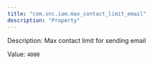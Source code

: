 ```yaml
---
title: "com.snc.iam.max_contact_limit_email"
description: "Property"
---
```


Description: Max contact limit for sending email

Value: `4000`